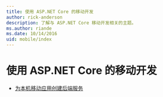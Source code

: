 ```yaml
---
title: 使用 ASP.NET Core 的移动开发
author: rick-anderson
description: 了解与 ASP.NET Core 移动开发相关的主题。
ms.author: riande
ms.date: 10/14/2016
uid: mobile/index
---
```

# <a name="mobile-development-with-aspnet-core"></a>使用 ASP.NET Core 的移动开发

* [为本机移动应用创建后端服务](native-mobile-backend.md)

